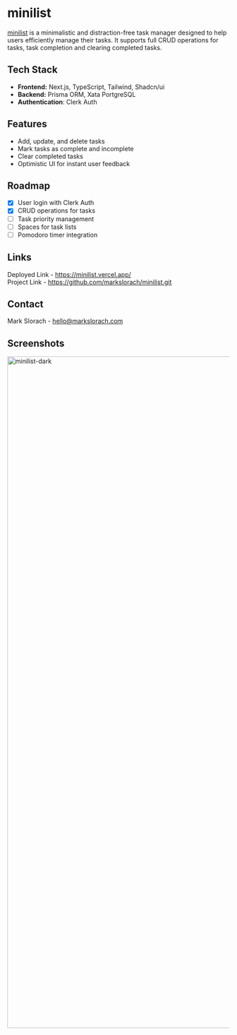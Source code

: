 # minilist
[minilist](https://minilist.vercel.app/) is a minimalistic and distraction-free task manager designed to help users efficiently manage their tasks. It supports full CRUD operations for tasks, task completion and clearing completed tasks.

## Tech Stack
- **Frontend:** Next.js, TypeScript, Tailwind, Shadcn/ui
- **Backend:** Prisma ORM, Xata PortgreSQL
- **Authentication**: Clerk Auth

## Features
* Add, update, and delete tasks
* Mark tasks as complete and incomplete
* Clear completed tasks
* Optimistic UI for instant user feedback

## Roadmap
- [x] User login with Clerk Auth
- [x] CRUD operations for tasks
- [ ] Task priority management
- [ ] Spaces for task lists
- [ ] Pomodoro timer integration

## Links
Deployed Link - https://minilist.vercel.app/ \
Project Link - https://github.com/markslorach/minilist.git

## Contact
Mark Slorach - hello@markslorach.com

## Screenshots

<img width="1521" alt="minilist-dark" src="https://github.com/markslorach/minilist/assets/15185553/e6dd1882-3447-44e0-aab3-a8dfdec04d71">
